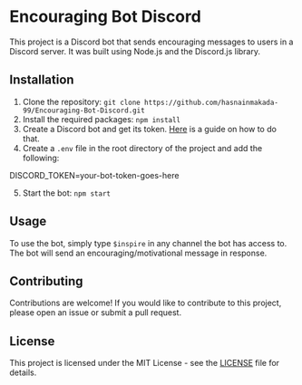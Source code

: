 # Encouraging Bot Discord

This project is a Discord bot that sends encouraging messages to users in a Discord server. It was built using Node.js and the Discord.js library.

## Installation

1. Clone the repository: `git clone https://github.com/hasnainmakada-99/Encouraging-Bot-Discord.git`
2. Install the required packages: `npm install`
3. Create a Discord bot and get its token. [Here](https://discordjs.guide/preparations/setting-up-a-bot-application.html#creating-your-bot) is a guide on how to do that.
4. Create a `.env` file in the root directory of the project and add the following:

DISCORD_TOKEN=your-bot-token-goes-here

5. Start the bot: `npm start`

## Usage

To use the bot, simply type `$inspire` in any channel the bot has access to. The bot will send an encouraging/motivational message in response.

## Contributing

Contributions are welcome! If you would like to contribute to this project, please open an issue or submit a pull request.

## License

This project is licensed under the MIT License - see the [LICENSE](LICENSE) file for details.
